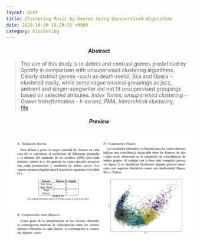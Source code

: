 ```yaml
---
layout: post
title: Clustering Music by Genres Using Unsupervised Algorithms
date: 2020-10-30 19:20:23 +0900
category: Clustering
---
```





#### <center> Abstract </center>
> The aim of this study is to detect and contrast genres predefined by Spotify in comparison with unsupervised clustering algorithms. Clearly distinct genres -such as death-metal, Ska and Opera - clustered easily, while some vague musical groupings as jazz, ambient and singer-songwriter did not fit unsupervised groupings based on selected atributes.
> *Index Terms:  unsupervised clustering - Gower transformation - k-means, PMA, hierarchical
clustering,* <br>[file](https://drive.google.com/file/d/1P2qfTiXz85l_oXSx2pofienERwJfAmKN/view?usp=sharing)

##### <center> Preview </center>
![alt text](/public/img/Spotify.png)
